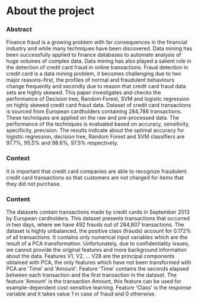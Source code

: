 
# About the project
### Abstract
Finance fraud is a growing problem with far consequences in the financial industry and while many techniques have been discovered. Data mining has been successfully applied to finance databases to automate analysis of huge volumes of complex data. Data mining has also played a salient role in the detection of credit card fraud in online transactions. Fraud detection in credit card is a data mining problem, it becomes challenging due to two major reasons–first, the profiles of normal and fraudulent behaviours change frequently and secondly due to reason that credit card fraud data sets are highly skewed. This paper investigates and checks the performance of Decision tree, Random Forest, SVM and logistic regression on highly skewed credit card fraud data. Dataset of credit card transactions is sourced from European cardholders containing 284,786 transactions. These techniques are applied on the raw and pre-processed data. The performance of the techniques is evaluated based on accuracy, sensitivity, specificity, precision. The results indicate about the optimal accuracy for logistic regression, decision tree, Random Forest and SVM classifiers are 97.7%, 95.5% and 98.6%, 97.5% respectively.
### Context
It is important that credit card companies are able to recognize fraudulent credit card transactions so that customers are not charged for items that they did not purchase.
### Content
The datasets contain transactions made by credit cards in September 2013 by European cardholders. This dataset presents transactions that occurred in two days, where we have 492 frauds out of 284,807 transactions. The dataset is highly unbalanced, the positive class (frauds) account for 0.172% of all transactions.
It contains only numerical input variables which are the result of a PCA transformation. Unfortunately, due to confidentiality issues, we cannot provide the original features and more background information about the data. Features V1, V2, ... V28 are the principal components obtained with PCA, the only features which have not been transformed with PCA are 'Time' and 'Amount'. Feature 'Time' contains the seconds elapsed between each transaction and the first transaction in the dataset. The feature 'Amount' is the transaction Amount, this feature can be used for example-dependent cost-sensitive learning. Feature 'Class' is the response variable and it takes value 1 in case of fraud and 0 otherwise.
